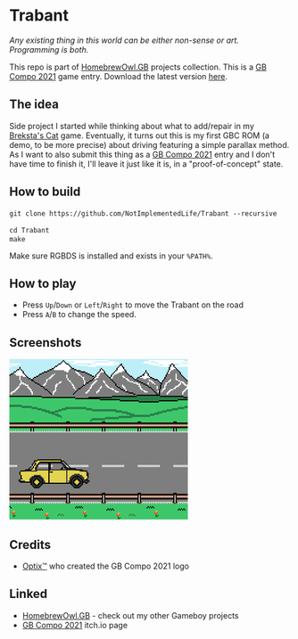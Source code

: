 # Trabant
_Any existing thing in this world can be either non-sense or art. Programming is both._

This repo is part of [HomebrewOwl.GB](https://github.com/NotImplementedLife/HomebrewOwl.GB "HomebrewOwl") projects collection.
This is a [GB Compo 2021](https://gbdev.io/gbcompo21/) game entry. 
Download the latest version [here](https://github.com/NotImplementedLife/Trabant/releases/download/1.1/Trabant_1_1.gbc).

## The idea

Side project I started while thinking about what to add/repair in my [Breksta's Cat](https://github.com/NotImplementedLife/brekstascat) game. 
Eventually, it turns out this is my first GBC ROM (a demo, to be more precise) about driving featuring a simple parallax method. As I want to also submit this thing as a
[GB Compo 2021](https://itch.io/jam/gbcompo21) entry and I don't have time to finish it, I'll leave it just like it is, in a "proof-of-concept" state.

## How to build

```
git clone https://github.com/NotImplementedLife/Trabant --recursive
```

```
cd Trabant
make
```

Make sure RGBDS is installed and exists in your `%PATH%`.

## How to play

- Press `Up`/`Down` or `Left`/`Right` to move the Trabant on the road
- Press `A`/`B` to change the speed.

## Screenshots

<img src="README_Resources/ss01.png"></img>

## Credits

- [Optix™](https://github.com/Hacktix) who created the GB Compo 2021 logo

## Linked

- [HomebrewOwl.GB](https://github.com/NotImplementedLife/HomebrewOwl.GB "HomebrewOwl.GB") - check out my other Gameboy projects
- [GB Compo 2021](https://itch.io/jam/gbcompo21) itch.io page
